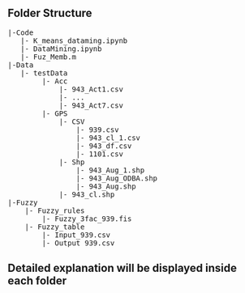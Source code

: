 ## Folder Structure
<pre>
|-Code
   |- K_means_dataming.ipynb
   |- DataMining.ipynb
   |- Fuz_Memb.m
|-Data
   |- testData
        |- Acc
            |- 943_Act1.csv
            |- ...
            |- 943_Act7.csv
        |- GPS
            |- CSV
                |- 939.csv
                |- 943_cl_1.csv
                |- 943_df.csv
                |- 1101.csv
            |- Shp
                |- 943_Aug_1.shp
                |- 943_Aug_ODBA.shp
                |- 943_Aug.shp
            |- 943_cl.shp
|-Fuzzy
    |- Fuzzy_rules
        |- Fuzzy_3fac_939.fis
    |- Fuzzy_table
        |- Input_939.csv
        |- Output_939.csv
</pre>
## Detailed explanation will be displayed inside each folder 

